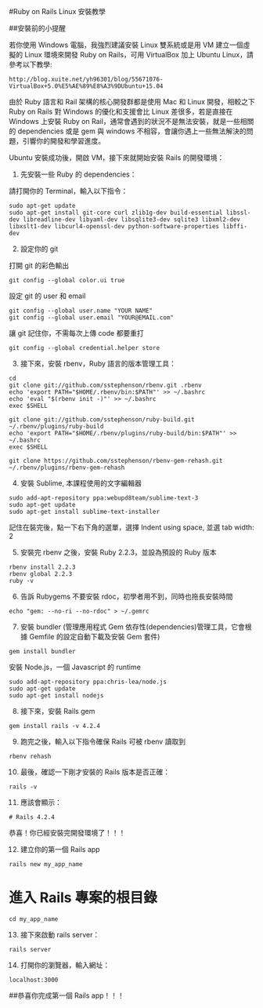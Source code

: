 #Ruby on Rails Linux 安裝教學


##安裝前的小提醒

若你使用 Windows 電腦，我強烈建議安裝 Linux 雙系統或是用 VM 建立一個虛擬的 Linux 環境來開發 Ruby on Rails，可用 VirtualBox 加上 Ubuntu Linux，請參考以下教學: 
```
http://blog.xuite.net/yh96301/blog/55671076-VirtualBox+5.0%E5%AE%89%E8%A3%9DUbuntu+15.04
```

由於 Ruby 語言和 Rail 架構的核心開發群都是使用 Mac 和 Linux 開發，相較之下 Ruby on Rails 對 Windows 的優化和支援會比 Linux 差很多，若是直接在 Windows 上安裝 Ruby on Rail，通常會遇到的狀況不是無法安裝，就是一些相關的 dependencies 或是 gem 與 windows 不相容，會讓你遇上一些無法解決的問題，引響你的開發和學習進度。


Ubuntu 安裝成功後，開啟 VM，接下來就開始安裝 Rails 的開發環境：

1. 先安裝一些 Ruby 的 dependencies：

請打開你的 Terminal，輸入以下指令：

```
sudo apt-get update
sudo apt-get install git-core curl zlib1g-dev build-essential libssl-dev libreadline-dev libyaml-dev libsqlite3-dev sqlite3 libxml2-dev libxslt1-dev libcurl4-openssl-dev python-software-properties libffi-dev
```

2. 設定你的 git

打開 git 的彩色輸出
```
git config --global color.ui true
```

設定 git 的 user 和 email
```
git config --global user.name "YOUR NAME"
git config --global user.email "YOUR@EMAIL.com"
```

讓 git 記住你，不需每次上傳 code 都要重打
```
git config --global credential.helper store
```

3. 接下來，安裝 rbenv，Ruby 語言的版本管理工具：

```
cd
git clone git://github.com/sstephenson/rbenv.git .rbenv
echo 'export PATH="$HOME/.rbenv/bin:$PATH"' >> ~/.bashrc
echo 'eval "$(rbenv init -)"' >> ~/.bashrc
exec $SHELL

git clone git://github.com/sstephenson/ruby-build.git ~/.rbenv/plugins/ruby-build
echo 'export PATH="$HOME/.rbenv/plugins/ruby-build/bin:$PATH"' >> ~/.bashrc
exec $SHELL

git clone https://github.com/sstephenson/rbenv-gem-rehash.git ~/.rbenv/plugins/rbenv-gem-rehash
```

4. 安裝 Sublime, 本課程使用的文字編輯器

```
sudo add-apt-repository ppa:webupd8team/sublime-text-3
sudo apt-get update
sudo apt-get install sublime-text-installer
```

記住在裝完後，點一下右下角的選單，選擇 Indent using space, 並選 tab width: 2

5. 安裝完 rbenv 之後，安裝 Ruby 2.2.3，並設為預設的 Ruby 版本

```
rbenv install 2.2.3
rbenv global 2.2.3
ruby -v
```

6. 告訴 Rubygems 不要安裝 rdoc，初學者用不到，同時也拖長安裝時間

```
echo "gem: --no-ri --no-rdoc" > ~/.gemrc
```

7. 安裝 bundler (管理應用程式 Gem 依存性(dependencies)管理工具，它會根據 Gemfile 的設定自動下載及安裝 Gem 套件)

```
gem install bundler
```

安裝 Node.js，一個 Javascript 的 runtime

```
sudo add-apt-repository ppa:chris-lea/node.js
sudo apt-get update
sudo apt-get install nodejs
```

8. 接下來，安裝 Rails gem

```
gem install rails -v 4.2.4
```

9. 跑完之後，輸入以下指令確保 Rails 可被 rbenv 讀取到

```
rbenv rehash
```

10. 最後，確認一下剛才安裝的 Rails 版本是否正確：

```
rails -v
```

11. 應該會顯示：

```
# Rails 4.2.4
```

恭喜！你已經安裝完開發環境了！！！

12. 建立你的第一個 Rails app

```
rails new my_app_name
```

# 進入 Rails 專案的根目錄

```
cd my_app_name
```

13. 接下來啟動 rails server：

```
rails server
```

14. 打開你的瀏覽器，輸入網址： 

```
localhost:3000
```

##恭喜你完成第一個 Rails app！！！










